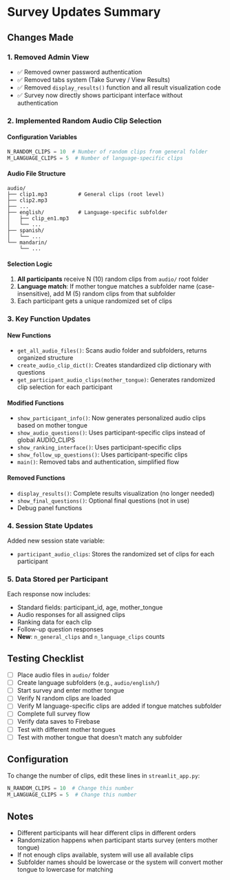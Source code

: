 # Survey Updates Summary

## Changes Made

### 1. Removed Admin View
- ✅ Removed owner password authentication
- ✅ Removed tabs system (Take Survey / View Results)
- ✅ Removed `display_results()` function and all result visualization code
- ✅ Survey now directly shows participant interface without authentication

### 2. Implemented Random Audio Clip Selection

#### Configuration Variables
```python
N_RANDOM_CLIPS = 10  # Number of random clips from general folder
M_LANGUAGE_CLIPS = 5  # Number of language-specific clips
```

#### Audio File Structure
```
audio/
├── clip1.mp3          # General clips (root level)
├── clip2.mp3
├── ...
├── english/           # Language-specific subfolder
│   ├── clip_en1.mp3
│   └── ...
├── spanish/
│   └── ...
└── mandarin/
    └── ...
```

#### Selection Logic
1. **All participants** receive N (10) random clips from `audio/` root folder
2. **Language match**: If mother tongue matches a subfolder name (case-insensitive), add M (5) random clips from that subfolder
3. Each participant gets a unique randomized set of clips

### 3. Key Function Updates

#### New Functions
- `get_all_audio_files()`: Scans audio folder and subfolders, returns organized structure
- `create_audio_clip_dict()`: Creates standardized clip dictionary with questions
- `get_participant_audio_clips(mother_tongue)`: Generates randomized clip selection for each participant

#### Modified Functions
- `show_participant_info()`: Now generates personalized audio clips based on mother tongue
- `show_audio_questions()`: Uses participant-specific clips instead of global AUDIO_CLIPS
- `show_ranking_interface()`: Uses participant-specific clips
- `show_follow_up_questions()`: Uses participant-specific clips
- `main()`: Removed tabs and authentication, simplified flow

#### Removed Functions
- `display_results()`: Complete results visualization (no longer needed)
- `show_final_questions()`: Optional final questions (not in use)
- Debug panel functions

### 4. Session State Updates
Added new session state variable:
- `participant_audio_clips`: Stores the randomized set of clips for each participant

### 5. Data Stored per Participant
Each response now includes:
- Standard fields: participant_id, age, mother_tongue
- Audio responses for all assigned clips
- Ranking data for each clip
- Follow-up question responses
- **New**: `n_general_clips` and `n_language_clips` counts

## Testing Checklist

- [ ] Place audio files in `audio/` folder
- [ ] Create language subfolders (e.g., `audio/english/`)
- [ ] Start survey and enter mother tongue
- [ ] Verify N random clips are loaded
- [ ] Verify M language-specific clips are added if tongue matches subfolder
- [ ] Complete full survey flow
- [ ] Verify data saves to Firebase
- [ ] Test with different mother tongues
- [ ] Test with mother tongue that doesn't match any subfolder

## Configuration

To change the number of clips, edit these lines in `streamlit_app.py`:

```python
N_RANDOM_CLIPS = 10  # Change this number
M_LANGUAGE_CLIPS = 5  # Change this number
```

## Notes

- Different participants will hear different clips in different orders
- Randomization happens when participant starts survey (enters mother tongue)
- If not enough clips available, system will use all available clips
- Subfolder names should be lowercase or the system will convert mother tongue to lowercase for matching

